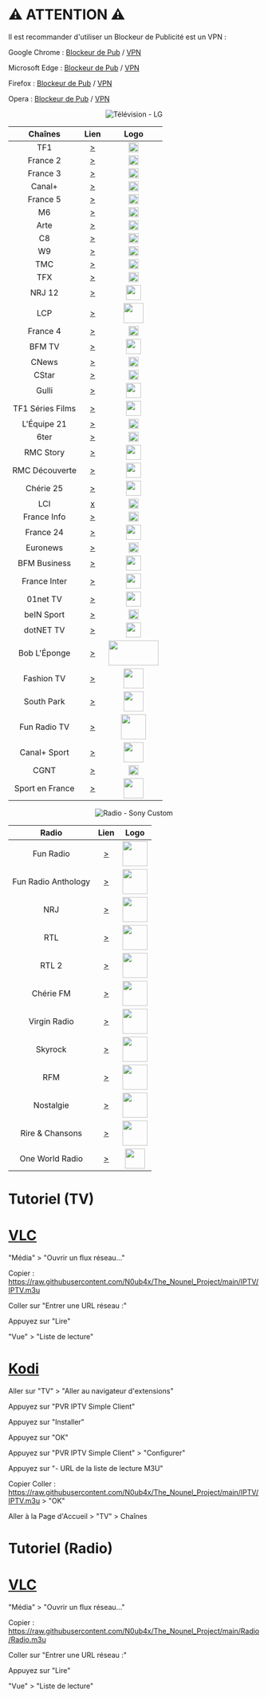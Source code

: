 # ⚠ ATTENTION ⚠

Il est recommander d'utiliser un Blockeur de Publicité est un VPN :

Google Chrome : [Blockeur de Pub](https://chrome.google.com/webstore/detail/adguard-adblocker/bgnkhhnnamicmpeenaelnjfhikgbkllg) / [VPN](https://chrome.google.com/webstore/detail/free-vpn-for-chrome-vpn-p/majdfhpaihoncoakbjgbdhglocklcgno)

Microsoft Edge : [Blockeur de Pub](https://microsoftedge.microsoft.com/addons/detail/adguard-adblocker/pdffkfellgipmhklpdmokmckkkfcopbh) / [VPN](https://microsoftedge.microsoft.com/addons/detail/bright-vpn-secure-priva/elbjgikfbbdgjgbhneoabmkgbpmdfmkg)

Firefox : [Blockeur de Pub](https://addons.mozilla.org/fr/firefox/addon/adguard-adblocker/?utm_source=addons.mozilla.org&utm_medium=referral&utm_content=search) / [VPN](https://addons.mozilla.org/fr/firefox/addon/setupvpn/?utm_source=addons.mozilla.org&utm_medium=referral&utm_content=search)

Opera : [Blockeur de Pub](https://addons.opera.com/fr/extensions/details/opera-ad-blocker/) / [VPN](https://addons.opera.com/fr/extensions/details/opera-vpn/)


<p align="center">
<img alt="Télévision - LG" src="https://raw.githubusercontent.com/N0ub4x/The_Nounel_Project/main/Images/Logo/TV.png" />
</p>


| Chaînes           | Lien  | Logo  |
|:-----------------:|:-----:|:-----:|
| TF1        | [>](https://www.hlsplayer.net/#type=m3u8&src=https%3A%2F%2Fs4.tntendirect.com%2Ftf1%2Flive%2Fplaylist.m3u8) | <img height="20" src="https://i.imgur.com/e7683oF.png"/> |
| France 2   | [>](https://app.molotov.tv/channels/19) | <img height="20" src="https://i.imgur.com/23MFY0U.png"/> |
| France 3   | [>](https://app.molotov.tv/channels/49) | <img height="20" src="https://i.imgur.com/hxRmcTD.png"/> |
| Canal+     | [>](https://www.dailymotion.com/embed/video/x5gv6be) | <img height="20" src="https://i.imgur.com/xy7gQLJ.jpg"/> |
| France 5   | [>](https://app.molotov.tv/channels/42) | <img height="20" src="https://i.imgur.com/5da6u0l.png"/> |
| M6         | [>](https://www.hlsplayer.net/#type=m3u8&src=https%3A%2F%2Fs4.tntendirect.com%2Fm6%2Flive%2Fplaylist.m3u8) | <img height="20" src="https://i.imgur.com/Ah9CAIO.png"/> |
| Arte       | [>](https://www.hlsplayer.net/#type=m3u8&src=https%3A%2F%2Fartesimulcast.akamaized.net%2Fhls%2Flive%2F2031003%2Fartelive_fr%2Fmaster_v720.m3u8) | <img height="20" src="https://i.imgur.com/zYUKoXr.png"/> |
| C8         | [>](https://www.dailymotion.com/embed/video/x5gv5rr) | <img height="20" src="https://i.imgur.com/CmnOEtM.png"/> |
| W9         | [>](https://www.hlsplayer.net/#type=m3u8&src=https%3A%2F%2Fs4.tntendirect.com%2Fw9%2Flive%2Fplaylist.m3u8) | <img height="20" src="https://i.imgur.com/e26x2wq.png"/> |
| TMC        | [>](https://www.hlsplayer.net/#type=m3u8&src=https%3A%2F%2Fs4.tntendirect.com%2Ftmc%2Flive%2Fplaylist.m3u8) | <img height="20" src="https://i.imgur.com/bf0scMb.png"/> |
| TFX        | [>](https://www.hlsplayer.net/#type=m3u8&src=https%3A%2F%2Fs4.tntendirect.com%2Fnt1%2Flive%2Fplaylist.m3u8) | <img height="20" src="https://i.imgur.com/hAnirTf.png"/> |
| NRJ 12     | [>](https://www.hlsplayer.net/#type=m3u8&src=https%3A%2F%2Fnrj12hls-lh.akamaihd.net%2Fi%2Fnrj12hls_1%40579113%2Findex_720_av-p.m3u8) | <img height="30" src="https://i.imgur.com/Sz9Lh9T.png"/> |
| LCP        | [>](https://www.dailymotion.com/embed/video/xji3qy) | <img height="40" src="https://i.imgur.com/5iMBxUj.png"/> |
| France 4   | [>](https://app.molotov.tv/channels/18) | <img height="20" src="https://i.imgur.com/YIHoAbr.png"/> |
| BFM TV     | [>](https://www.dailymotion.com/embed/video/xgz4t1) | <img height="30" src="https://i.imgur.com/jNCPG26.png"/> |
| CNews      | [>](https://www.dailymotion.com/embed/video/x3b68jn) | <img height="20" src="https://i.imgur.com/JUqoFSu.jpeg"/> |
| CStar      | [>](https://www.dailymotion.com/embed/video/x5gv5v0) | <img height="20" src="https://i.imgur.com/Ya8QhQe.png"/> |
| Gulli      | [>](https://replay.gulli.fr/jwplayer/embedstreamtv) | <img height="30" src="https://i.imgur.com/l85rt37.png"/> |
| TF1 Séries Films | [>](https://www.hlsplayer.net/#type=m3u8&src=https%3A%2F%2Fs4.tntendirect.com%2Fhd1%2Flive%2Fplaylist.m3u8) | <img height="30" src="https://i.imgur.com/JPHIUnf.png"/> |
| L'Équipe 21| [>](https://www.dailymotion.com/embed/video/x2lefik) | <img height="20" src="https://i.imgur.com/p6Zl9XT.png"/> |
| 6ter       | [>](https://www.hlsplayer.net/#type=m3u8&src=https%3A%2F%2Fs4.tntendirect.com%2F6ter%2Flive%2Fplaylist.m3u8) | <img height="20" src="https://i.imgur.com/DcvJDY4.png"/> |
| RMC Story  | [>](https://app.molotov.tv/channels/48) | <img height="30" src="https://i.imgur.com/jXANVZp.png"/> |
| RMC Découverte | [>](https://app.molotov.tv/channels/12) | <img height="30" src="https://i.imgur.com/wzmlEBl.png"/> |
| Chérie 25  | [>](https://www.hlsplayer.net/#type=m3u8&src=https%3A%2F%2Fs4.tntendirect.com%2Fcherie25%2Flive%2Fplaylist.m3u8) | <img height="30" src="https://i.imgur.com/dI7rnz8.png"/> |
| LCI        | [x]() | <img height="20" src="https://i.imgur.com/nP9YAom.png"/> |
| France Info| [>](https://www.youtube.com/embed/Z-Nwo-ypKtM) | <img height="20" src="https://i.imgur.com/ri84Amq.png"/> |
| France 24  | [>](https://www.youtube.com/embed/u9foWyMSATM) | <img height="30" src="https://i.imgur.com/FwEeS8x.png"/> |
| Euronews   | [>](https://www.youtube.com/embed/MsN0_WNXvh8) | <img height="20" src="https://i.imgur.com/yKs1Kwz.png"/> |
| BFM Business | [>](https://www.hlsplayer.net/#type=m3u8&src=https%3A%2F%2Ftra1-cdn-edge-live04.pfd.sfr.net%2Fbfm-ncdn-live-pal1.pfd.sfr.net%2Fsid%3D02eg7nrhut12rjk0hskg%2Fshls%2FLIVE%24BFM_BUSINESS%2Findex.m3u8%3Fstart%3DLIVE%26end%3DEND) | <img height="30" src="https://i.imgur.com/D5ZyOmn.jpg"/> |
| France Inter | [>](https://www.youtube.com/embed/5JHIgJYE-78) | <img height="30" src="https://i.imgur.com/smk90Wh.png"/> |
| 01net TV | [>](https://www.dailymotion.com/embed/video/x7pctg0) | <img height="30" src="https://i.imgur.com/YLjp3jp.jpeg"/> |
| beIN Sport | [>](http://rugbydirect.me/32-regarder-bein-sport-1-streaming.html) | <img height="20" src="https://i.imgur.com/FOVn9J1.png"/> |
| dotNET TV  | [>](https://www.youtube.com/c/dotNET/live) | <img height="30" src="https://i.imgur.com/9LrXFNP.png"/> |
| Bob L'Éponge | [>](https://pluto.tv/fr/live-tv/bob-leponge-fr-ptv3) | <img height="50" width="100" src="https://i.imgur.com/mk0fNO9.png"/> |
| Fashion TV | [>](https://www.hlsplayer.net/#type=m3u8&src=https%3A%2F%2Ffash1043.cloudycdn.services%2Fslive%2Fftv_ftv_midnite_k1y_27049_midnite_secr_108_hls.smil%2Fplaylist.m3u8) | <img height="40" src="https://i.imgur.com/n56r7oi.jpg"/> |
| South Park | [>](https://pluto.tv/fr/live-tv/south-park-fr) | <img height="40" src="https://i.imgur.com/aiMAjfW.png"/> |
| Fun Radio TV | [>](https://www.dailymotion.com/embed/video/xxtuy6) | <img height="50" src="https://i.imgur.com/2O10QwT.png"/> |
| Canal+ Sport | [>](http://lalastreams.me/streams/?stream=124242982?sid=1298132) | <img height="40" src="https://i.imgur.com/W8GlYZd.png"/> |
| CGNT       | [>](https://app.molotov.tv/channels/569) | <img height="20" src="https://i.imgur.com/CQapb6Y.png"/> |
| Sport en France | [>](https://app.molotov.tv/channels/254) | <img height="40" src="https://i.imgur.com/wwAcghI.png"/> |

<p align="center">
<img alt="Radio - Sony Custom" src="https://raw.githubusercontent.com/N0ub4x/The_Nounel_Project/main/Images/Logo/Radio Custom.png" />
</p>

| Radio             | Lien  | Logo  |
|:-----------------:|:-----:|:-----:|
| Fun Radio        | [>](https://live.m6radio.quortex.io/webpHJPXnXrN7B6J7Q8mcqmxP/groupfun/national/long/index.m3u8) | <img height="50" src="https://i.imgur.com/2O10QwT.png"/> |
| Fun Radio Anthology | [>](https://live.m6radio.quortex.io/webpHJPXnXrN7B6J7Q8mcqmxP/webradio/funanthologie/130/index.m3u8) | <img height="50" src="https://i.imgur.com/z2GsFqa.jpg"/> |
| NRJ              | [>](https://scdn.nrjaudio.fm/fr/30001/mp3_128.mp3?origine=mytuner&cdn_path=adswizz_lbs11) | <img height="50" src="https://i.imgur.com/ZvkJH3y.png"/> |
| RTL              | [>](https://live.m6radio.quortex.io/webpHJPXnXrN7B6J7Q8mcqmxP/grouprtl/national/long/index.m3u8) | <img height="50" src="https://i.imgur.com/LJD2cai.png"/> |
| RTL 2            | [>](https://live.m6radio.quortex.io/webpHJPXnXrN7B6J7Q8mcqmxP/grouprtl2/national/long/index.m3u8) | <img height="50" src="https://i.imgur.com/2Dg2g1I.jpg"/> |
| Chérie FM        | [>](https://scdn.nrjaudio.fm/fr/30201/mp3_128.mp3?origine=mytuner&cdn_path=adswizz_lbs9) | <img height="50" src="https://i.imgur.com/Q6uaD5O.png"/> |
| Virgin Radio     | [>](https://stream.virginradio.fr/virgin.aac) | <img height="50" src="https://i.imgur.com/ry8Q0gJ.png"/> |
| Skyrock          | [>](https://icecast.skyrock.net/s/natio_mp3_128k) | <img height="50" src="https://i.imgur.com/6eOgkKG.png"/> |
| RFM              | [>](https://stream.rfm.fr/rfm-64200-128/playlist.m3u8) | <img height="50" src="https://i.imgur.com/6JJla7f.png"/> |
| Nostalgie        | [>](https://scdn.nrjaudio.fm/fr/30601/aac_64.mp3?origine=playernostalgie&aw_0_req.userConsentV2=&aw_0_1st.station=&cdn_path=audio_lbs9&access_token=ffb8813434764d568da10f4264006898) | <img height="50" src="https://i.imgur.com/GebTvoi.png"/> |
| Rire & Chansons  | [>](https://scdn.nrjaudio.fm/fr/30401/aac_64.mp3?origine=playerrire&aw_0_req.userConsentV2=&aw_0_1st.station=&cdn_path=audio_lbs11&access_token=153d7d2d02324385ba32a57018675774) | <img height="50" src="https://i.imgur.com/S0kX1SN.png"/> |
| One World Radio  | [>](https://22193.live.streamtheworld.com/OWR_INTERNATIONAL_ADP/HLS/playlist.m3u8) | <img height="40" src="https://i.imgur.com/EPHY16D.png"/> |


# Tutoriel (TV)

# [VLC](https://www.videolan.org/vlc/index.fr.html)

"Média" > "Ouvrir un flux réseau..."

Copier : https://raw.githubusercontent.com/N0ub4x/The_Nounel_Project/main/IPTV/IPTV.m3u

Coller sur "Entrer une URL réseau :"

Appuyez sur "Lire"

"Vue" > "Liste de lecture"


# [Kodi](https://www.microsoft.com/fr-fr/p/kodi/9nblggh4t892#activetab=pivot:overviewtab)

Aller sur "TV" > "Aller au navigateur d'extensions"

Appuyez sur "PVR IPTV Simple Client"

Appuyez sur "Installer"

Appuyez sur "OK"

Appuyez sur "PVR IPTV Simple Client" > "Configurer"

Appuyez sur "- URL de la liste de lecture M3U"

Copier Coller : https://raw.githubusercontent.com/N0ub4x/The_Nounel_Project/main/IPTV/IPTV.m3u > "OK"

Aller à la Page d'Accueil > "TV" > Chaînes


# Tutoriel (Radio)

# [VLC](https://www.videolan.org/vlc/index.fr.html)

"Média" > "Ouvrir un flux réseau..."

Copier : https://raw.githubusercontent.com/N0ub4x/The_Nounel_Project/main/Radio/Radio.m3u

Coller sur "Entrer une URL réseau :"

Appuyez sur "Lire"

"Vue" > "Liste de lecture"
